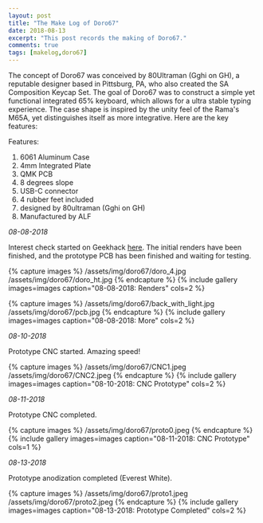 ```yaml
---
layout: post
title: "The Make Log of Doro67"
date: 2018-08-13
excerpt: "This post records the making of Doro67."
comments: true
tags: [makelog,doro67]
---
```


The concept of Doro67 was conceived by 80Ultraman (Gghi on GH), a reputable designer based in Pittsburg, PA, who also created the SA Composition Keycap Set. The goal of Doro67 was to construct a simple yet functional integrated 65% keyboard, which allows for a ultra stable typing experience. The case shape is inspired by the unity feel of the Rama's M65A, yet distinguishes itself as more integrative. Here are the key features:

Features:

1. 6061 Aluminum Case
2. 4mm Integrated Plate
3. QMK PCB
4. 8 degrees slope
5. USB-C connector
6. 4 rubber feet included
7. designed by 80ultraman (Gghi on GH)
8. Manufactured by ALF

*08-08-2018*

Interest check started on Geekhack [here](https://geekhack.org/index.php?topic=96935.0). The initial renders have been finished, and the prototype PCB has been finished and waiting for testing.

{% capture images %}
    /assets/img/doro67/doro_4.jpg
    /assets/img/doro67/doro_ht.jpg
{% endcapture %}
{% include gallery images=images caption="08-08-2018: Renders" cols=2 %}

{% capture images %}
    /assets/img/doro67/back_with_light.jpg
    /assets/img/doro67/pcb.jpg
{% endcapture %}
{% include gallery images=images caption="08-08-2018: More" cols=2 %}


*08-10-2018*

Prototype CNC started. Amazing speed!

{% capture images %}
    /assets/img/doro67/CNC1.jpeg
    /assets/img/doro67/CNC2.jpeg
{% endcapture %}
{% include gallery images=images caption="08-10-2018: CNC Prototype" cols=2 %}

*08-11-2018*

Prototype CNC completed. 

{% capture images %}
    /assets/img/doro67/proto0.jpeg
{% endcapture %}
{% include gallery images=images caption="08-11-2018: CNC Prototype" cols=1 %}

*08-13-2018*

Prototype anodization completed (Everest White). 

{% capture images %}
    /assets/img/doro67/proto1.jpeg
    /assets/img/doro67/proto2.jpeg
{% endcapture %}
{% include gallery images=images caption="08-13-2018: Prototype Completed" cols=2 %}
